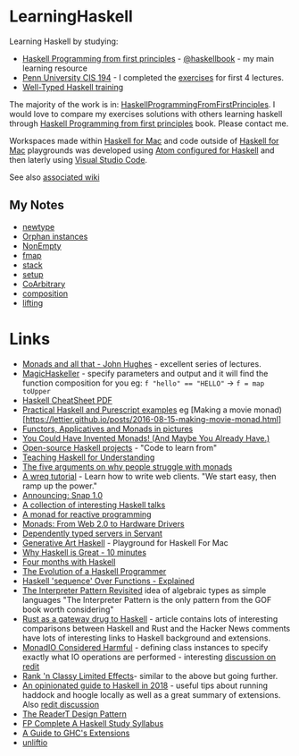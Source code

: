 # LearningHaskell
Learning Haskell by studying:

* [Haskell Programming from first principles](http://haskellbook.com) - [@haskellbook](https://twitter.com/haskellbook) - my main learning resource
* [Penn University CIS 194](http://www.seas.upenn.edu/~cis194/lectures/01-intro.html) - I completed the [exercises](https://github.com/NickAger/LearningHaskell/tree/master/CIS194) for first 4 lectures.  
* [Well-Typed Haskell training](http://www.well-typed.com/services_training/)

The majority of the work is in: [HaskellProgrammingFromFirstPrinciples](https://github.com/NickAger/LearningHaskell/tree/master/HaskellProgrammingFromFirstPrinciples). I would love to compare my exercises solutions with others learning haskell through [Haskell Programming from first principles](http://haskellbook.com) book. Please contact me.

Workspaces made within [Haskell for Mac](http://haskellformac.com) and code outside of [Haskell for Mac](http://haskellformac.com) playgrounds was developed using
[Atom configured for Haskell](http://achernyak.me/universal-haskell-dev-enviornment) and then laterly using [Visual Studio Code](https://marketplace.visualstudio.com/items?itemName=Vans.haskero).

See also [associated wiki](https://github.com/NickAger/LearningHaskell/wiki)

## My Notes

* [newtype](notes/newtype.md)
* [Orphan instances](notes/orphaninstances.md)
* [NonEmpty](notes/NonEmpty.md)
* [fmap](notes/fmap.md)
* [stack](notes/stack.md)
* [setup](notes/setup.md)
* [CoArbitrary](notes/CoArbitrary.md)
* [composition](notes/composition.md)
* [lifting](notes/lifting.md)

# Links

* [Monads and all that  - John Hughes](https://www.youtube.com/watch?v=w_KY2I34-f8) - excellent series of lectures.
* [MagicHaskeller](http://nautilus.cs.miyazaki-u.ac.jp/~skata/MagicHaskeller.html) - specify parameters and output and it will find the function composition for you eg: `f "hello" == "HELLO"` -> `f = map toUpper`
* [Haskell CheatSheet PDF](http://cheatsheet.codeslower.com/CheatSheet.pdf)
* [Practical Haskell and Purescript examples](https://lettier.github.io) eg [Making a movie monad)[https://lettier.github.io/posts/2016-08-15-making-movie-monad.html]
* [Functors, Applicatives and Monads in pictures](http://adit.io/posts/2013-04-17-functors,_applicatives,_and_monads_in_pictures.html)
* [You Could Have Invented Monads! (And Maybe You Already Have.)](http://blog.sigfpe.com/2006/08/you-could-have-invented-monads-and.html)
* [Open-source Haskell projects](https://github.com/bitemyapp/learnhaskell/blob/master/code_to_learn_from.md) - "Code to learn from"
* [Teaching Haskell for Understanding](https://docs.google.com/presentation/d/1_I5mYXivG5NbOHnICld_Xo41uOyAT57Yade5qfz2toQ/edit#slide=id.g226ee758c3_0_284)
* [The five arguments on why people struggle with monads](http://chrisdone.com/posts/monads)
* [A wreq tutorial](http://www.serpentine.com/wreq/tutorial.html) - Learn how to write web clients. "We start easy, then ramp up the power."
* [Announcing: Snap 1.0](https://www.reddit.com/r/haskell/comments/4wody6/announcing_snap_10/)
* [A collection of interesting Haskell talks](https://github.com/0xmohit/talks)
* [A monad for reactive programming](https://www.schoolofhaskell.com/user/agocorona/monad-reactive-programming-2)
* [Monads: From Web 2.0 to Hardware Drivers](http://www.well-typed.com/blog/2015/02/ziria/)
* [Dependently typed servers in Servant](http://www.well-typed.com/blog/2015/12/dependently-typed-servers/)
* [Generative Art Haskell](https://github.com/rickerbh/GenerativeArtHaskell) - Playground for Haskell For Mac
* [Why Haskell is Great - 10 minutes](https://www.youtube.com/watch?v=RqvCNb7fKsg)
* [Four months with Haskell](http://lexi-lambda.github.io/blog/2016/06/12/four-months-with-haskell/)
* [The Evolution of a Haskell Programmer](http://www.willamette.edu/~fruehr/haskell/evolution.html)
* [Haskell 'sequence' Over Functions - Explained](http://derekwyatt.org/2012/01/25/haskell-sequence-over-functions-explained/)
* [The Interpreter Pattern Revisited](https://www.youtube.com/watch?v=hmX2s3pe_qk) idea of algebraic types as simple languages "The Interpreter Pattern is the only pattern from the GOF book worth considering"
* [Rust as a gateway drug to Haskell](https://news.ycombinator.com/item?id=14550606) - article contains lots of interesting comparisons between Haskell and Rust and the Hacker News comments have lots of interesting links to Haskell background and extensions.
* [MonadIO Considered Harmful](https://chrispenner.ca/posts/monadio-considered-harmful) - defining class instances to specify exactly what IO operations are performed - interesting [discussion on redit](https://www.reddit.com/r/haskell/comments/703a55/monadio_considered_harmful/)
* [Rank 'n Classy Limited Effects](http://www.parsonsmatt.org/2016/07/14/rank_n_classy_limited_effects.html)- similar to the above but going further.
* [An opinionated guide to Haskell in 2018](https://lexi-lambda.github.io/blog/2018/02/10/an-opinionated-guide-to-haskell-in-2018/) - useful tips about running haddock and hoogle locally as well as a great summary of extensions. Also [redit discussion](https://www.reddit.com/r/haskell/comments/7wmhyi/an_opinionated_guide_to_haskell_in_2018/)
* [The ReaderT Design Pattern](https://www.fpcomplete.com/blog/2017/06/readert-design-pattern)
* [FP Complete A Haskell Study Syllabus](https://www.fpcomplete.com/haskell-syllabus)
* [A Guide to GHC's Extensions](https://limperg.de/ghc-extensions/)
* [unliftio](https://www.fpcomplete.com/blog/2017/07/announcing-new-unliftio-library)
